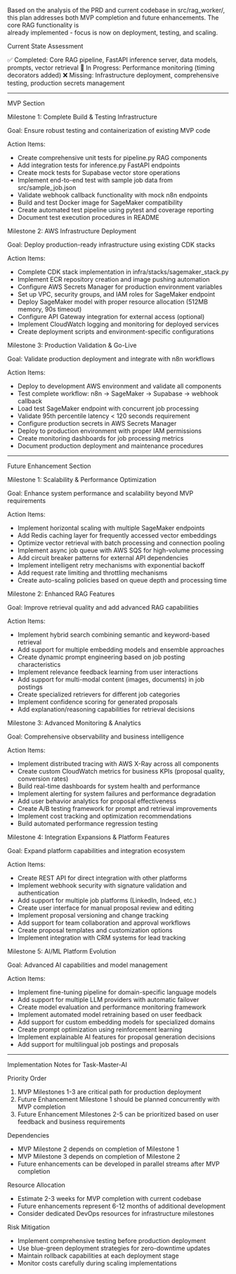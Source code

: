Based on the analysis of the PRD and current codebase in src/rag_worker/, this plan addresses both MVP completion and future enhancements. The core RAG functionality is     
   already implemented - focus is now on deployment, testing, and scaling.

  Current State Assessment

  ✅ Completed: Core RAG pipeline, FastAPI inference server, data models, prompts, vector retrieval
  🔄 In Progress: Performance monitoring (timing decorators added)
  ❌ Missing: Infrastructure deployment, comprehensive testing, production secrets management

  ---
  MVP Section

  Milestone 1: Complete Build & Testing Infrastructure

  Goal: Ensure robust testing and containerization of existing MVP code

  Action Items:

  - Create comprehensive unit tests for pipeline.py RAG components
  - Add integration tests for inference.py FastAPI endpoints
  - Create mock tests for Supabase vector store operations
  - Implement end-to-end test with sample job data from src/sample_job.json
  - Validate webhook callback functionality with mock n8n endpoints
  - Build and test Docker image for SageMaker compatibility
  - Create automated test pipeline using pytest and coverage reporting
  - Document test execution procedures in README

  Milestone 2: AWS Infrastructure Deployment

  Goal: Deploy production-ready infrastructure using existing CDK stacks

  Action Items:

  - Complete CDK stack implementation in infra/stacks/sagemaker_stack.py
  - Implement ECR repository creation and image pushing automation
  - Configure AWS Secrets Manager for production environment variables
  - Set up VPC, security groups, and IAM roles for SageMaker endpoint
  - Deploy SageMaker model with proper resource allocation (512MB memory, 90s timeout)
  - Configure API Gateway integration for external access (optional)
  - Implement CloudWatch logging and monitoring for deployed services
  - Create deployment scripts and environment-specific configurations

  Milestone 3: Production Validation & Go-Live

  Goal: Validate production deployment and integrate with n8n workflows

  Action Items:

  - Deploy to development AWS environment and validate all components
  - Test complete workflow: n8n → SageMaker → Supabase → webhook callback
  - Load test SageMaker endpoint with concurrent job processing
  - Validate 95th percentile latency < 120 seconds requirement
  - Configure production secrets in AWS Secrets Manager
  - Deploy to production environment with proper IAM permissions
  - Create monitoring dashboards for job processing metrics
  - Document production deployment and maintenance procedures

  ---
  Future Enhancement Section

  Milestone 1: Scalability & Performance Optimization

  Goal: Enhance system performance and scalability beyond MVP requirements

  Action Items:

  - Implement horizontal scaling with multiple SageMaker endpoints
  - Add Redis caching layer for frequently accessed vector embeddings
  - Optimize vector retrieval with batch processing and connection pooling
  - Implement async job queue with AWS SQS for high-volume processing
  - Add circuit breaker patterns for external API dependencies
  - Implement intelligent retry mechanisms with exponential backoff
  - Add request rate limiting and throttling mechanisms
  - Create auto-scaling policies based on queue depth and processing time

  Milestone 2: Enhanced RAG Features

  Goal: Improve retrieval quality and add advanced RAG capabilities

  Action Items:

  - Implement hybrid search combining semantic and keyword-based retrieval
  - Add support for multiple embedding models and ensemble approaches
  - Create dynamic prompt engineering based on job posting characteristics
  - Implement relevance feedback learning from user interactions
  - Add support for multi-modal content (images, documents) in job postings
  - Create specialized retrievers for different job categories
  - Implement confidence scoring for generated proposals
  - Add explanation/reasoning capabilities for retrieval decisions

  Milestone 3: Advanced Monitoring & Analytics

  Goal: Comprehensive observability and business intelligence

  Action Items:

  - Implement distributed tracing with AWS X-Ray across all components
  - Create custom CloudWatch metrics for business KPIs (proposal quality, conversion rates)
  - Build real-time dashboards for system health and performance
  - Implement alerting for system failures and performance degradation
  - Add user behavior analytics for proposal effectiveness
  - Create A/B testing framework for prompt and retrieval improvements
  - Implement cost tracking and optimization recommendations
  - Build automated performance regression testing

  Milestone 4: Integration Expansions & Platform Features

  Goal: Expand platform capabilities and integration ecosystem

  Action Items:

  - Create REST API for direct integration with other platforms
  - Implement webhook security with signature validation and authentication
  - Add support for multiple job platforms (LinkedIn, Indeed, etc.)
  - Create user interface for manual proposal review and editing
  - Implement proposal versioning and change tracking
  - Add support for team collaboration and approval workflows
  - Create proposal templates and customization options
  - Implement integration with CRM systems for lead tracking

  Milestone 5: AI/ML Platform Evolution

  Goal: Advanced AI capabilities and model management

  Action Items:

  - Implement fine-tuning pipeline for domain-specific language models
  - Add support for multiple LLM providers with automatic failover
  - Create model evaluation and performance monitoring framework
  - Implement automated model retraining based on user feedback
  - Add support for custom embedding models for specialized domains
  - Create prompt optimization using reinforcement learning
  - Implement explainable AI features for proposal generation decisions
  - Add support for multilingual job postings and proposals

  ---
  Implementation Notes for Task-Master-AI

  Priority Order

  1. MVP Milestones 1-3 are critical path for production deployment
  2. Future Enhancement Milestone 1 should be planned concurrently with MVP completion
  3. Future Enhancement Milestones 2-5 can be prioritized based on user feedback and business requirements

  Dependencies

  - MVP Milestone 2 depends on completion of Milestone 1
  - MVP Milestone 3 depends on completion of Milestone 2
  - Future enhancements can be developed in parallel streams after MVP completion

  Resource Allocation

  - Estimate 2-3 weeks for MVP completion with current codebase
  - Future enhancements represent 6-12 months of additional development
  - Consider dedicated DevOps resources for infrastructure milestones

  Risk Mitigation

  - Implement comprehensive testing before production deployment
  - Use blue-green deployment strategies for zero-downtime updates
  - Maintain rollback capabilities at each deployment stage
  - Monitor costs carefully during scaling implementations